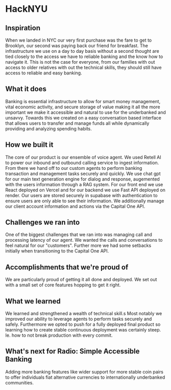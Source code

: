 # HackNYU

## Inspiration
When we landed in NYC our very first purchase was the fare to get to Brooklyn, our second was paying back our friend for breakfast. The infrastructure we use on a day to day basis without a second thought are tied closely to the access we have to reliable banking and the know how to navigate it. This is not the case for everyone, from our families with out access to older relatives with out the technical skills, they should still have access to reliable and easy banking.

## What it does
Banking is essential infrastructure to allow for smart money management, vital economic activity, and secure storage of value making it all the more important we make it accessible and natural to use for the underbanked and unsavvy. Towards this we created on a easy conversation based interface that allows users to transfer and manage funds all while dynamically providing and analyzing spending habits.

## How we built it
The core of our product is our ensemble of voice agent. We used Retell AI to power our inbound and outbound calling service to ingest information. From there we hand off to our custom agents to perform banking transaction and management tasks securely and quickly. We use chat gpt for our main text generation engine for dialog and response, augemented with the users information through a RAG system.
For our front end we use React deployed on Vercel and for our backend we use Fast API deployed on render. Our users are stored securely in supabase with authentication to ensure users are only able to see their information. We additionally manage our client account information and actions via the Capital One API.

## Challenges we ran into
One of the biggest challenges that we ran into was managing call and processing latency of our agent. We wanted the calls and conversations to feel natural for our "customers". Further more we had some setbacks initially when transitioning to the Capital One API.

## Accomplishments that we're proud of
We are particularly proud of getting it all done and deployed. We set out with a small set of core features hopping to get it right.

## What we learned
We learned and strengthened a wealth of technical skill.s Most notably we improved our ability to leverage agents to perform tasks securely and safely. Furthermore we opted to push for a fully deployed final product so learning how to create stable continuous deployment was certainly steep. Ie. how to not break production with every commit.

## What's next for Radio: Simple Accessible Banking
Adding more banking features like wider support for more stable coin pairs to offer individuals fiat alternative currencies to internationally underbanked communities.
